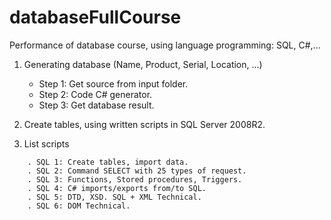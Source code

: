# databaseFullCourse
Performance of database course, using language programming: SQL, C#,...

1. Generating database (Name, Product, Serial, Location, ...)
	- Step 1: Get source from input folder.
	- Step 2: Code C# generator.
	- Step 3: Get database result.

2. Create tables, using written scripts in SQL Server 2008R2.

3. List scripts
```
	. SQL 1: Create tables, import data.
	. SQL 2: Command SELECT with 25 types of request.
	. SQL 3: Functions, Stored procedures, Triggers.
	. SQL 4: C# imports/exports from/to SQL.
	. SQL 5: DTD, XSD. SQL + XML Technical.
	. SQL 6: DOM Technical.
```